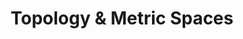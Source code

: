 ---
layout: root-directory
title: Topology & Metric Spaces
permalink: /blog/maths/topo-metric/

enumerate_grand_children: true
---